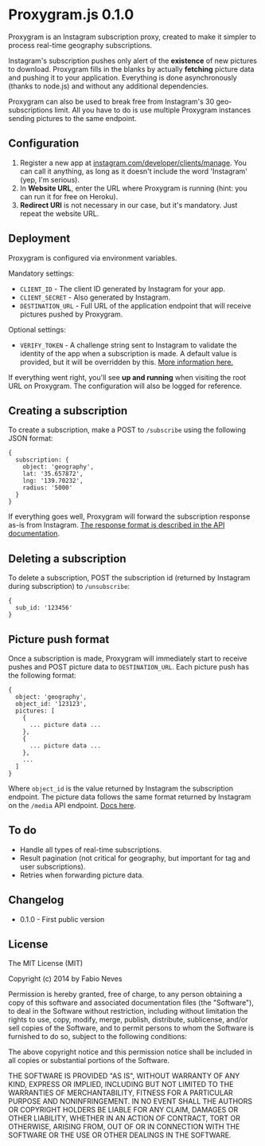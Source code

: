 Proxygram.js 0.1.0
==================

Proxygram is an Instagram subscription proxy, created to make it simpler to process real-time geography subscriptions.

Instagram's subscription pushes only alert of the **existence** of new pictures to download. Proxygram fills in the blanks by actually **fetching** picture data and pushing it to your application. Everything is done asynchronously (thanks to node.js) and without any additional dependencies.

Proxygram can also be used to break free from Instagram's 30 geo-subscriptions limit. All you have to do is use multiple Proxygram instances sending pictures to the same endpoint.

## Configuration

1. Register a new app at [instagram.com/developer/clients/manage](http://instagram.com/developer/clients/manage/). You can call it anything, as long as it doesn't include the word 'Instagram' (yep, I'm serious).
2. In **Website URL**, enter the URL where Proxygram is running (hint: you can run it for free on Heroku).
3. **Redirect URI** is not necessary in our case, but it's mandatory. Just repeat the website URL.

## Deployment

Proxygram is configured via environment variables.

Mandatory settings:

* `CLIENT_ID` - The client ID generated by Instagram for your app.
* `CLIENT_SECRET` - Also generated by Instagram.
* `DESTINATION_URL` - Full URL of the application endpoint that will receive pictures pushed by Proxygram.

Optional settings:

* `VERIFY_TOKEN` - A challenge string sent to Instagram to validate the identity of the app when a subscription is made. A default value is provided, but it will be overridden by this. [More information here.](http://instagram.com/developer/realtime/)

If everything went right, you'll see **up and running** when visiting the root URL on Proxygram. The configuration will also be logged for reference.

## Creating a subscription

To create a subscription, make a POST to `/subscribe` using the following JSON format:

    {
      subscription: {
        object: 'geography',
        lat: '35.657872',
        lng: '139.70232',
        radius: '5000'
      }
    }

If everything goes well, Proxygram will forward the subscription response as-is from Instagram. [The response format is described in the API documentation](http://instagram.com/developer/realtime/).

## Deleting a subscription

To delete a subscription, POST the subscription id (returned by Instagram during subscription) to `/unsubscribe`:

    {
      sub_id: '123456'
    }

## Picture push format

Once a subscription is made, Proxygram will immediately start to receive pushes and POST picture data to `DESTINATION_URL`. Each picture push has the following format:

    {
      object: 'geography',
      object_id: '123123',
      pictures: [
        {
          ... picture data ...
        },
        {
          ... picture data ...
        },
        ...
      ]
    }

Where `object_id` is the value returned by Instagram the subscription endpoint. The picture data follows the same format returned by Instagram on the `/media` API endpoint. [Docs here](http://instagram.com/developer/endpoints/media/).

## To do

* Handle all types of real-time subscriptions.
* Result pagination (not critical for geography, but important for tag and user subscriptions).
* Retries when forwarding picture data.

## Changelog

* 0.1.0 - First public version

## License

The MIT License (MIT)

Copyright (c) 2014 by Fabio Neves

Permission is hereby granted, free of charge, to any person obtaining a copy
of this software and associated documentation files (the "Software"), to deal
in the Software without restriction, including without limitation the rights
to use, copy, modify, merge, publish, distribute, sublicense, and/or sell
copies of the Software, and to permit persons to whom the Software is
furnished to do so, subject to the following conditions:

The above copyright notice and this permission notice shall be included in
all copies or substantial portions of the Software.

THE SOFTWARE IS PROVIDED "AS IS", WITHOUT WARRANTY OF ANY KIND, EXPRESS OR
IMPLIED, INCLUDING BUT NOT LIMITED TO THE WARRANTIES OF MERCHANTABILITY,
FITNESS FOR A PARTICULAR PURPOSE AND NONINFRINGEMENT. IN NO EVENT SHALL THE
AUTHORS OR COPYRIGHT HOLDERS BE LIABLE FOR ANY CLAIM, DAMAGES OR OTHER
LIABILITY, WHETHER IN AN ACTION OF CONTRACT, TORT OR OTHERWISE, ARISING FROM,
OUT OF OR IN CONNECTION WITH THE SOFTWARE OR THE USE OR OTHER DEALINGS IN
THE SOFTWARE.
